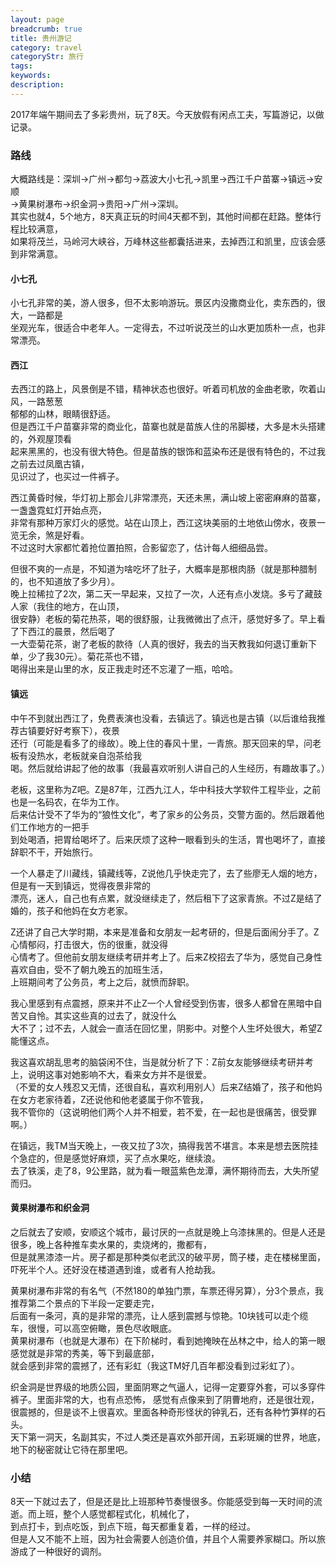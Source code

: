 ```yaml
---
layout: page
breadcrumb: true
title: 贵州游记
category: travel
categoryStr: 旅行
tags: 
keywords: 
description: 
---
```



2017年端午期间去了多彩贵州，玩了8天。今天放假有闲点工夫，写篇游记，以做记录。

### 路线

  大概路线是：深圳->广州->都匀->荔波大小七孔->凯里->西江千户苗寨->镇远->安顺  
  ->黄果树瀑布->织金洞->贵阳->广州->深圳。  
  其实也就4，5个地方，8天真正玩的时间4天都不到，其他时间都在赶路。整体行程比较满意，  
  如果将茂兰，马岭河大峡谷，万峰林这些都囊括进来，去掉西江和凯里，应该会感到非常满意。  

#### 小七孔
  小七孔非常的美，游人很多，但不太影响游玩。景区内没撒商业化，卖东西的，很大，一路都是  
  坐观光车，很适合中老年人。一定得去，不过听说茂兰的山水更加质朴一点，也非常漂亮。  

#### 西江

  去西江的路上，风景倒是不错，精神状态也很好。听着司机放的金曲老歌，吹着山风，一路葱葱  
  郁郁的山林，眼睛很舒适。  
  但是西江千户苗寨非常的商业化，苗寨也就是苗族人住的吊脚楼，大多是木头搭建的，外观屋顶看  
  起来黑黑的，也没有很大特色。但是苗族的银饰和蓝染布还是很有特色的，不过我之前去过凤凰古镇，  
  见识过了，也买过一件裤子。  

  西江黄昏时候，华灯初上那会儿非常漂亮，天还未黑，满山坡上密密麻麻的苗寨，一盏盏霓虹灯开始点亮，  
  非常有那种万家灯火的感觉。站在山顶上，西江这块美丽的土地依山傍水，夜景一览无余，煞是好看。  
  不过这时大家都忙着抢位置拍照，合影留恋了，估计每人细细品尝。  

  但很不爽的一点是，不知道为啥吃坏了肚子，大概率是那根肉肠（就是那种腊制的，也不知道放了多少月）。  
  晚上拉稀拉了2次，第二天一早起来，又拉了一次，人还有点小发烧。多亏了藏鼓人家（我住的地方，在山顶，  
  很安静）老板的菊花热茶，喝的很舒服，让我微微出了点汗，感觉好多了。早上看了下西江的晨景，然后喝了  
  一大壶菊花茶，谢了老板的款待（人真的很好，我去的当天教我如何退订重新下单，少了我30元）。菊花茶也不错，  
  喝得出来是山里的水，反正我走时还不忘灌了一瓶，哈哈。  

#### 镇远
  中午不到就出西江了，免费表演也没看，去镇远了。镇远也是古镇（以后谁给我推荐古镇要好好考察下），夜景  
  还行（可能是看多了的缘故）。晚上住的春风十里，一青旅。那天回来的早，问老板有没热水，老板就亲自泡茶给我  
  喝。然后就给讲起了他的故事（我最喜欢听别人讲自己的人生经历，有趣故事了。）  

  老板，这里称为Z吧。Z是87年，江西九江人，华中科技大学软件工程毕业，之前也是一名码农，在华为工作。  
  后来估计受不了华为的“狼性文化”，考了家乡的公务员，交警方面的。然后跟着他们工作地方的一把手  
  到处喝酒，把胃给喝坏了。后来厌烦了这种一眼看到头的生活，胃也喝坏了，直接辞职不干，开始旅行。  

  一个人暴走了川藏线，镇藏线等，Z说他几乎快走完了，去了些廖无人烟的地方，但是有一天到镇远，觉得夜景非常的  
  漂亮，迷人，自己也有点累，就没继续走了，然后租下了这家青旅。不过Z是结了婚的，孩子和他妈在女方老家。  

  Z还讲了自己大学时期，本来是准备和女朋友一起考研的，但是后面闹分手了。Z心情郁闷，打击很大，伤的很重，就没得  
  心情考了。但他前女朋友继续考研并考上了。后来Z校招去了华为，感觉自己身性喜欢自由，受不了朝九晚五的加班生活，  
  上班期间考了公务员，考上之后，就愤而辞职。  

  我心里感到有点震撼，原来并不止Z一个人曾经受到伤害，很多人都曾在黑暗中自苦又自怜。其实这些真的过去了，就没什么  
  大不了；过不去，人就会一直活在回忆里，阴影中。对整个人生坏处很大，希望Z能懂这点。  

  我这喜欢胡乱思考的脑袋闲不住，当是就分析了下：Z前女友能够继续考研并考上，说明这事对她影响不大，看来女方并不是很爱。  
  （不爱的女人残忍又无情，还很自私，喜欢利用别人）后来Z结婚了，孩子和他妈在女方老家待着，Z还说他和他老婆属于你不管我，  
  我不管你的（这说明他们两个人并不相爱，若不爱，在一起也是很痛苦，很受罪啊。）  

  在镇远，我TM当天晚上，一夜又拉了3次，搞得我苦不堪言。本来是想去医院挂个急症的，但是感觉好麻烦，买了点水果吃，继续浪。  
  去了铁溪，走了8，9公里路，就为看一眼蓝紫色龙潭，满怀期待而去，大失所望而归。  

#### 黄果树瀑布和织金洞

  之后就去了安顺，安顺这个城市，最讨厌的一点就是晚上乌漆抹黑的。但是人还是很多，晚上各种推车卖水果的，卖烧烤的，撒都有，  
  但是就黑漆漆一片。房子都是那种类似老武汉的破平房，筒子楼，走在楼梯里面，吓死半个人。还好没在楼道遇到谁，或者有人抢劫我。  

  黄果树瀑布非常的有名气（不然180的单独门票，车票还得另算），分3个景点，我推荐第二个景点的下半段一定要走完，  
  后面有一条河，真的是非常的漂亮，让人感到震撼与惊艳。10块钱可以走个缆车，很慢，可以高空俯瞰，景色尽收眼底。  
  黄果树瀑布（也就是大瀑布）在下阶梯时，看到她掩映在丛林之中，给人的第一眼感觉就是非常的秀美，等下到最底部，  
  就会感到非常的震撼了，还有彩虹（我这TM好几百年都没看到过彩虹了）。  

  织金洞是世界级的地质公园，里面阴寒之气逼人，记得一定要穿外套，可以多穿件裤子。里面非常的大，也有点恐怖，
  感觉有点像来到了阴曹地府，还是很壮观，很震撼的，但是谈不上很喜欢。里面各种奇形怪状的钟乳石，还有各种竹笋样的石头。  
  天下第一洞天，名副其实，不过人类还是喜欢外部开阔，五彩斑斓的世界，地底，地下的秘密就让它待在那里吧。  

### 小结

  8天一下就过去了，但是还是比上班那种节奏慢很多。你能感受到每一天时间的流逝。而上班，整个人感觉都程式化，机械化了，  
  到点打卡，到点吃饭，到点下班，每天都重复着，一样的经过。  
  但是人又不能不上班，因为社会需要人创造价值，并且个人需要养家糊口。所以旅游成了一种很好的调剂。  
